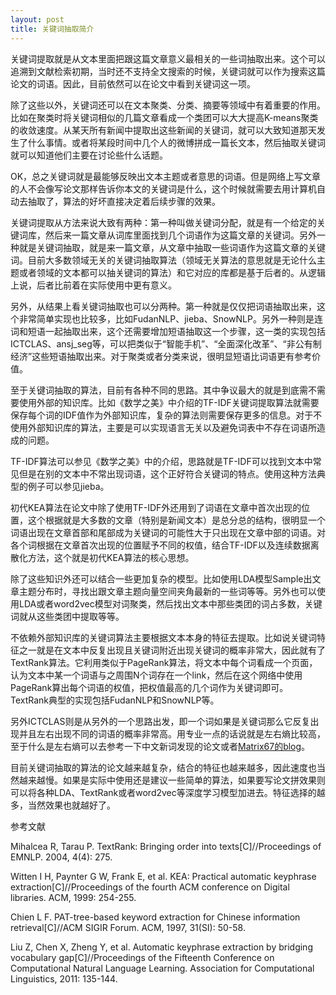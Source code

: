 ```yaml
--- 
layout: post
title: 关键词抽取简介
---
```


关键词提取就是从文本里面把跟这篇文章意义最相关的一些词抽取出来。这个可以追溯到文献检索初期，当时还不支持全文搜索的时候，关键词就可以作为搜索这篇论文的词语。因此，目前依然可以在论文中看到关键词这一项。

除了这些以外，关键词还可以在文本聚类、分类、摘要等领域中有着重要的作用。比如在聚类时将关键词相似的几篇文章看成一个类团可以大大提高K-means聚类的收敛速度。从某天所有新闻中提取出这些新闻的关键词，就可以大致知道那天发生了什么事情。或者将某段时间中几个人的微博拼成一篇长文本，然后抽取关键词就可以知道他们主要在讨论些什么话题。

OK，总之关键词就是最能够反映出文本主题或者意思的词语。但是网络上写文章的人不会像写论文那样告诉你本文的关键词是什么，这个时候就需要去用计算机自动去抽取了，算法的好坏直接决定着后续步骤的效果。

关键词提取从方法来说大致有两种：第一种叫做关键词分配，就是有一个给定的关键词库，然后来一篇文章从词库里面找到几个词语作为这篇文章的关键词。另外一种就是关键词抽取，就是来一篇文章，从文章中抽取一些词语作为这篇文章的关键词。目前大多数领域无关的关键词抽取算法（领域无关算法的意思就是无论什么主题或者领域的文本都可以抽关键词的算法）和它对应的库都是基于后者的。从逻辑上说，后者比前着在实际使用中更有意义。

另外，从结果上看关键词抽取也可以分两种。第一种就是仅仅把词语抽取出来，这个非常简单实现也比较多，比如FudanNLP、jieba、SnowNLP。另外一种则是连词和短语一起抽取出来，这个还需要增加短语抽取这一个步骤，这一类的实现包括ICTCLAS、ansj_seg等，可以把类似于“智能手机”、“全面深化改革”、“非公有制经济”这些短语抽取出来。对于聚类或者分类来说，很明显短语比词语更有参考价值。

至于关键词抽取的算法，目前有各种不同的思路。其中争议最大的就是到底需不需要使用外部的知识库。比如《数学之美》中介绍的TF-IDF关键词提取算法就需要保存每个词的IDF值作为外部知识库，复杂的算法则需要保存更多的信息。对于不使用外部知识库的算法，主要是可以实现语言无关以及避免词表中不存在词语所造成的问题。

TF-IDF算法可以参见《数学之美》中的介绍，思路就是TF-IDF可以找到文本中常见但是在别的文本中不常出现词语，这个正好符合关键词的特点。使用这种方法典型的例子可以参见jieba。

初代KEA算法在论文中除了使用TF-IDF外还用到了词语在文章中首次出现的位置，这个根据就是大多数的文章（特别是新闻文本）是总分总的结构，很明显一个词语出现在文章首部和尾部成为关键词的可能性大于只出现在文章中部的词语。对各个词根据在文章首次出现的位置赋予不同的权值，结合TF-IDF以及连续数据离散化方法，这个就是初代KEA算法的核心思想。

除了这些知识外还可以结合一些更加复杂的模型。比如使用LDA模型Sample出文章主题分布时，寻找出跟文章主题向量空间夹角最新的一些词等等。另外也可以使用LDA或者word2vec模型对词聚类，然后找出文本中那些类团的词占多数，关键词就从这些类团中提取等等。

不依赖外部知识库的关键词算法主要根据文本本身的特征去提取。比如说关键词特征之一就是在文本中反复出现且关键词附近出现关键词的概率非常大，因此就有了TextRank算法。它利用类似于PageRank算法，将文本中每个词看成一个页面，认为文本中某一个词语与之周围N个词存在一个link，然后在这个网络中使用PageRank算出每个词语的权值，把权值最高的几个词作为关键词即可。TextRank典型的实现包括FudanNLP和SnowNLP等。

另外ICTCLAS则是从另外的一个思路出发，即一个词如果是关键词那么它反复出现并且左右出现不同的词语的概率非常高。用专业一点的话说就是左右熵比较高，至于什么是左右熵可以去参考一下中文新词发现的论文或者[Matrix67的blog](http://www.matrix67.com/blog/archives/4212)。

目前关键词抽取的算法的论文越来越复杂，结合的特征也越来越多，因此速度也当然越来越慢。如果是实际中使用还是建议一些简单的算法，如果要写论文拼效果则可以将各种LDA、TextRank或者word2vec等深度学习模型加进去。特征选择的越多，当然效果也就越好了。

参考文献

Mihalcea R, Tarau P. TextRank: Bringing order into texts[C]//Proceedings of EMNLP. 2004, 4(4): 275.

Witten I H, Paynter G W, Frank E, et al. KEA: Practical automatic keyphrase extraction[C]//Proceedings of the fourth ACM conference on Digital libraries. ACM, 1999: 254-255.

Chien L F. PAT-tree-based keyword extraction for Chinese information retrieval[C]//ACM SIGIR Forum. ACM, 1997, 31(SI): 50-58.

Liu Z, Chen X, Zheng Y, et al. Automatic keyphrase extraction by bridging vocabulary gap[C]//Proceedings of the Fifteenth Conference on Computational Natural Language Learning. Association for Computational Linguistics, 2011: 135-144.


